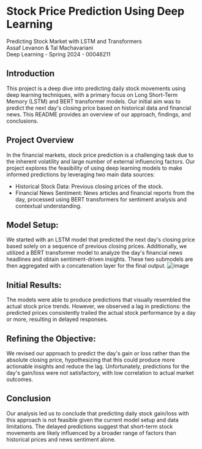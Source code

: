 # Stock Price Prediction Using Deep Learning

Predicting Stock Market with LSTM and Transformers  
Assaf Levanon & Tal Machavariani  
Deep Learning - Spring 2024 - 00046211

## Introduction
This project is a deep dive into predicting daily stock movements using deep learning techniques, with a primary focus on Long Short-Term Memory (LSTM) and BERT transformer models. Our initial aim was to predict the next day's closing price based on historical data and financial news. This README provides an overview of our approach, findings, and conclusions.

## Project Overview
In the financial markets, stock price prediction is a challenging task due to the inherent volatility and large number of external influencing factors. Our project explores the feasibility of using deep learning models to make informed predictions by leveraging two main data sources:

- Historical Stock Data: Previous closing prices of the stock.
- Financial News Sentiment: News articles and financial reports from the day, processed using BERT transformers for sentiment analysis and contextual understanding.

## Model Setup:

We started with an LSTM model that predicted the next day's closing price based solely on a sequence of previous closing prices.
Additionally, we utilized a BERT transformer model to analyze the day's financial news headlines and obtain sentiment-driven insights. These two submodels are then aggregated with a concatenation layer for the final output.
![image](https://github.com/user-attachments/assets/9d46504d-e5e2-4ae3-a4ef-fe1d5057ab1b)

## Initial Results:

The models were able to produce predictions that visually resembled the actual stock price trends.
However, we observed a lag in predictions: the predicted prices consistently trailed the actual stock performance by a day or more, resulting in delayed responses.
## Refining the Objective:

We revised our approach to predict the day's gain or loss rather than the absolute closing price, hypothesizing that this could produce more actionable insights and reduce the lag.
Unfortunately, predictions for the day's gain/loss were not satisfactory, with low correlation to actual market outcomes.
## Conclusion
Our analysis led us to conclude that predicting daily stock gain/loss with this approach is not feasible given the current model setup and data limitations. The delayed predictions suggest that short-term stock movements are likely influenced by a broader range of factors than historical prices and news sentiment alone.


